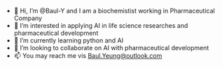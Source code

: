 - 👋 Hi, I’m @Baul-Y and I am a biochemistist working in Pharmaceutical Company
- 👀 I’m interested in applying AI in life science researches and pharmaceutical development
- 🌱 I’m currently learning python and AI
- 💞️ I’m looking to collaborate on AI with pharmaceutical development
- 📫 You may reach me vis Baul.Yeung@outlook.com

<!---
Baul-Y/Baul-Y is a ✨ special ✨ repository because its `README.md` (this file) appears on your GitHub profile.
You can click the Preview link to take a look at your changes.
--->
